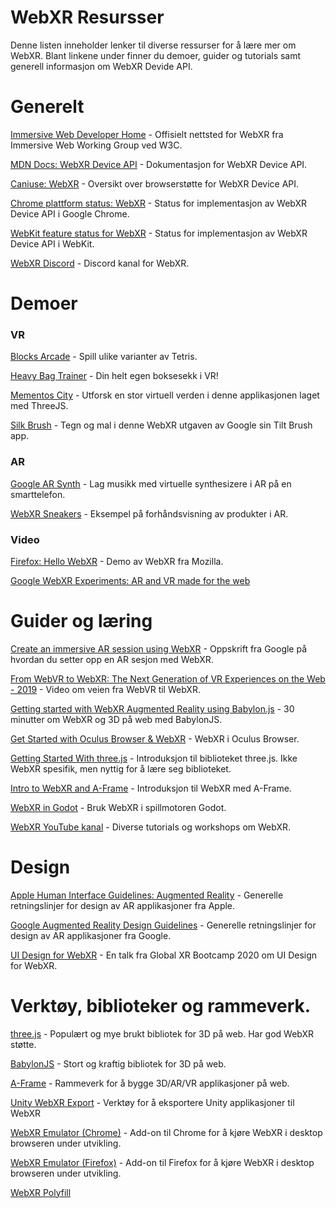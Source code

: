 # WebXR Resursser

Denne listen inneholder lenker til diverse ressurser for å lære mer om WebXR. Blant linkene under finner du demoer, guider og tutorials samt generell informasjon om WebXR Devide API.

# Generelt

[Immersive Web Developer Home](https://immersiveweb.dev/) - Offisielt nettsted for WebXR fra Immersive Web Working Group ved W3C.

[MDN Docs: WebXR Device API](https://developer.mozilla.org/en-US/docs/Web/API/WebXR_Device_API) - Dokumentasjon for WebXR Device API.

[Caniuse: WebXR](https://caniuse.com/?search=webxr) - Oversikt over browserstøtte for WebXR Device API.

[Chrome plattform status: WebXR](https://www.chromestatus.com/feature/5680169905815552) - Status for implementasjon av WebXR Device API i Google Chrome.

[WebKit feature status for WebXR](https://webkit.org/status/#specification-webxr) - Status for implementasjon av WebXR Device API i WebKit.

[WebXR Discord](https://discord.gg/Jt5tfaM) - Discord kanal for WebXR.

# Demoer

### VR

[Blocks Arcade](https://blocksarcade.xyz/) - Spill ulike varianter av Tetris.

[Heavy Bag Trainer](https://davehill00.github.io/box/dist/) - Din helt egen boksesekk i VR!

[Mementos City](https://mementos.city) - Utforsk en stor virtuell verden i denne applikasjonen laget med ThreeJS. 

[Silk Brush](https://msub2.github.io/silk-brush/) - Tegn og mal i denne WebXR utgaven av Google sin Tilt Brush app. 

### AR

[Google AR Synth](https://artsexperiments.withgoogle.com/ar-synth/ ) - Lag musikk med virtuelle synthesizere i AR på en smarttelefon.

[WebXR Sneakers](https://webxr-sneakers.lusion.co/product/10) - Eksempel på forhåndsvisning av produkter i AR.

### Video 

[Firefox: Hello WebXR](https://www.youtube.com/watch?v=uXBDogyGXTQ) - Demo av WebXR fra Mozilla.

[Google WebXR Experiments: AR and VR made for the web](https://www.youtube.com/watch?v=ttDyimAk88Y)


# Guider og læring

[Create an immersive AR session using WebXR](https://developers.google.com/ar/develop/webxr/hello-webxr) - Oppskrift fra Google på hvordan du setter opp en AR sesjon med WebXR.

[From WebVR to WebXR: The Next Generation of VR Experiences on the Web - 2019](https://www.youtube.com/watch?v=b0KglUkvEak) - Video om veien fra WebVR til WebXR.

[Getting started with WebXR Augmented Reality using Babylon.js](https://www.youtube.com/watch?v=RaB_Uyqx6Q4&t=2s) - 30 minutter om WebXR og 3D på web med BabylonJS.

[Get Started with Oculus Browser & WebXR](https://developer.oculus.com/webxr/) - WebXR i Oculus Browser.

[Getting Started With three.js](https://www.youtube.com/watch?v=8jP4xpga6yY) - Introduksjon til biblioteket three.js. Ikke WebXR spesifik, men nyttig for å lære seg biblioteket.

[Intro to WebXR and A-Frame](https://www.youtube.com/watch?v=AoFEZKg2Z-Y&list=PL8bmgwX9eBPGGOCQbGPw9VKWQfYyGZNPr) - Introduksjon til WebXR med A-Frame.

[WebXR in Godot](https://www.youtube.com/watch?v=UMKvSxUpsHA) - Bruk WebXR i spillmotoren Godot. 

[WebXR YouTube kanal](https://www.youtube.com/channel/UCNzjXKJVyqYVyPY8rGKwFtQ?view_as=subscriber) - Diverse tutorials og workshops om WebXR.

# Design

[Apple Human Interface Guidelines: Augmented Reality](https://developer.apple.com/design/human-interface-guidelines/ios/system-capabilities/augmented-reality/) - Generelle retningslinjer for design av AR applikasjoner fra Apple.

[Google Augmented Reality Design Guidelines](https://developers.google.com/ar/design) - Generelle retningslinjer for design av AR applikasjoner fra Google.

[UI Design for WebXR](https://www.youtube.com/watch?v=rzNm_XL4j7w) - En talk fra Global XR Bootcamp 2020 om UI Design for WebXR.

# Verktøy, biblioteker og rammeverk.

[three.js](https://threejs.org) - Populært og mye brukt bibliotek for 3D på web. Har god WebXR støtte.

[BabylonJS](https://www.babylonjs.com/) - Stort og kraftig bibliotek for 3D på web.

[A-Frame](https://aframe.io/) - Rammeverk for å bygge 3D/AR/VR applikasjoner på web. 

[Unity WebXR Export](https://github.com/De-Panther/unity-webxr-export) - Verktøy for å eksportere Unity applikasjoner til WebXR

[WebXR Emulator (Chrome)](https://chrome.google.com/webstore/detail/webxr-api-emulator/mjddjgeghkdijejnciaefnkjmkafnnje) - Add-on til Chrome for å kjøre WebXR i desktop browseren under utvikling.

[WebXR Emulator (Firefox)](https://addons.mozilla.org/nb-NO/firefox/addon/webxr-api-emulator/) - Add-on til Firefox for å kjøre WebXR i desktop browseren under utvikling.

[WebXR Polyfill](https://github.com/immersive-web/webxr-polyfill)
